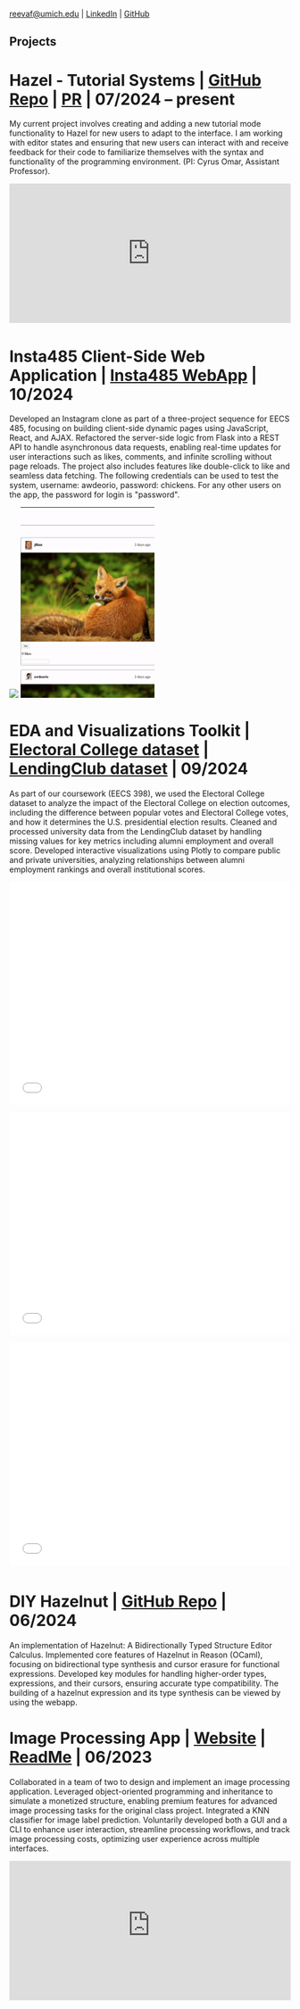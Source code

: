 [reevaf@umich.edu](reevaf@umich.edu) |
[LinkedIn](https://www.linkedin.com/in/reeva-faisal/) |
[GitHub](https://github.com/reevafaisal)

## Projects
# Hazel - Tutorial Systems | [GitHub Repo](https://github.com/hazelgrove/hazel/pull/1330) | [PR](https://github.com/hazelgrove/hazel/pull/1330) | 07/2024 – present  
My current project involves creating and adding a new tutorial mode functionality to Hazel for new users to adapt to the interface. I am working with editor states and ensuring that new users can interact with and receive feedback for their code to familiarize themselves with the syntax and functionality of the programming environment. (PI: Cyrus Omar, Assistant Professor).
<p>
  <iframe src="https://hazel.org/build/dev/" width="100%" height="250" frameborder="0" scrolling="yes"></iframe>  
</p>

# Insta485 Client-Side Web Application | [Insta485 WebApp](http://ec2-18-219-187-14.us-east-2.compute.amazonaws.com/) | 10/2024  
Developed an Instagram clone as part of a three-project sequence for EECS 485, focusing on building client-side dynamic pages using JavaScript, React, and AJAX. Refactored the server-side logic from Flask into a REST API to handle asynchronous data requests, enabling real-time updates for user interactions such as likes, comments, and infinite scrolling without page reloads. The project also includes features like double-click to like and seamless data fetching. The following credentials can be used to test the system, username: awdeorio, password: chickens. For any other users on the app, the password for login is "password".
<p>
  <img src="demo-infinitescroll-ezgif.com-video-to-gif-converter.gif" width="240px">
  <img src="demo-insta485-heart-ezgif.com-video-to-gif-converter.gif" width="240px">
</p>

# EDA and Visualizations Toolkit | [Electoral College dataset](https://readysignal.com/electoral-college-data-table/) | [LendingClub dataset](https://github.com/sethns/Data-Preprocessing-in-Python/tree/main) | 09/2024  
As part of our coursework (EECS 398), we used the Electoral College dataset to analyze the impact of the Electoral College on election outcomes, including the difference between popular votes and Electoral College votes, and how it determines the U.S. presidential election results. Cleaned and processed university data from the LendingClub dataset by handling missing values for key metrics including alumni employment and overall score. Developed interactive visualizations using Plotly to compare public and private universities, analyzing relationships between alumni employment rankings and overall institutional scores.

<div style="margin-bottom: 5px;">
  <iframe src="votes_chloropleth1.html" width="100%" height="400px" frameborder="0" scrolling="yes" style="margin-bottom: 5px;"></iframe>
</div>

<div style="margin-bottom: 5px;">
  <iframe src="loans_box.html" width="100%" height="400px" frameborder="0" scrolling="yes" style="margin-bottom: 5px;"></iframe>
</div>

<div style="margin-bottom: 5px;">
  <iframe src="loans_comp.html" width="100%" height="400px" frameborder="0" scrolling="yes" style="margin-bottom: 5px;"></iframe>
</div>

# DIY Hazelnut | [GitHub Repo](https://github.com/reevafaisal/diyHazelnut) | 06/2024  
An implementation of Hazelnut: A Bidirectionally Typed Structure Editor Calculus. Implemented core features of Hazelnut in Reason (OCaml), focusing on bidirectional type synthesis and cursor erasure for functional expressions. Developed key modules for handling higher-order types, expressions, and their cursors, ensuring accurate type compatibility. The building of a hazelnut expression and its type synthesis can be viewed by using the webapp.

# Image Processing App | [Website](https://reevafaisal.pythonanywhere.com/) | [ReadMe](https://github.com/user-attachments/assets/4ffcce0d-8a95-4333-ada5-b8607b42b549) | 06/2023  
Collaborated in a team of two to design and implement an image processing application. Leveraged object-oriented programming and inheritance to simulate a monetized structure, enabling premium features for advanced image processing tasks for the original class project. Integrated a KNN classifier for image label prediction. Voluntarily developed both a GUI and a CLI to enhance user interaction, streamline processing workflows, and track image processing costs, optimizing user experience across multiple interfaces. 
<iframe src="https://reevafaisal.pythonanywhere.com" width="100%" height="250" frameborder="0" scrolling="yes"></iframe>  


